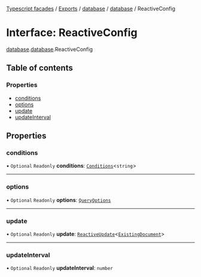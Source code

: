[Typescript facades](../index.md) / [Exports](../modules.md) / [database](../modules/database.md) / [database](../modules/database.database.md) / ReactiveConfig

# Interface: ReactiveConfig

[database](../modules/database.md).[database](../modules/database.database.md).ReactiveConfig

## Table of contents

### Properties

- [conditions](database.database.ReactiveConfig.md#conditions)
- [options](database.database.ReactiveConfig.md#options)
- [update](database.database.ReactiveConfig.md#update)
- [updateInterval](database.database.ReactiveConfig.md#updateinterval)

## Properties

### conditions

• `Optional` `Readonly` **conditions**: [`Conditions`](../modules/database.database.md#conditions)<`string`\>

___

### options

• `Optional` `Readonly` **options**: [`QueryOptions`](database.database.QueryOptions.md)

___

### update

• `Optional` `Readonly` **update**: [`ReactiveUpdate`](database.database.ReactiveUpdate.md)<[`ExistingDocument`](database.database.ExistingDocument.md)\>

___

### updateInterval

• `Optional` `Readonly` **updateInterval**: `number`
